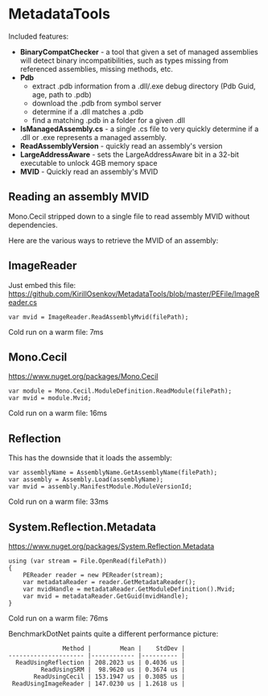 # MetadataTools

Included features:
 * **BinaryCompatChecker** - a tool that given a set of managed assemblies will detect binary incompatibilities, such as types missing from referenced assemblies, missing methods, etc.
 * **Pdb**
   - extract .pdb information from a .dll/.exe debug directory (Pdb Guid, age, path to .pdb)
   - download the .pdb from symbol server
   - determine if a .dll matches a .pdb
   - find a matching .pdb in a folder for a given .dll
 * **IsManagedAssembly.cs** - a single .cs file to very quickly determine if a .dll or .exe represents a managed assembly.
 * **ReadAssemblyVersion** - quickly read an assembly's version
 * **LargeAddressAware** - sets the LargeAddressAware bit in a 32-bit executable to unlock 4GB memory space
 * **MVID** - Quickly read an assembly's MVID

## Reading an assembly MVID
Mono.Cecil stripped down to a single file to read assembly MVID without dependencies.

Here are the various ways to retrieve the MVID of an assembly:

## ImageReader
Just embed this file:
https://github.com/KirillOsenkov/MetadataTools/blob/master/PEFile/ImageReader.cs
```
var mvid = ImageReader.ReadAssemblyMvid(filePath);
```
Cold run on a warm file: 7ms

## Mono.Cecil
https://www.nuget.org/packages/Mono.Cecil
```
var module = Mono.Cecil.ModuleDefinition.ReadModule(filePath);
var mvid = module.Mvid;
```
Cold run on a warm file: 16ms

## Reflection
This has the downside that it loads the assembly:
```
var assemblyName = AssemblyName.GetAssemblyName(filePath);
var assembly = Assembly.Load(assemblyName);
var mvid = assembly.ManifestModule.ModuleVersionId;
```
Cold run on a warm file: 33ms

## System.Reflection.Metadata
https://www.nuget.org/packages/System.Reflection.Metadata
```
using (var stream = File.OpenRead(filePath))
{
    PEReader reader = new PEReader(stream);
    var metadataReader = reader.GetMetadataReader();
    var mvidHandle = metadataReader.GetModuleDefinition().Mvid;
    var mvid = metadataReader.GetGuid(mvidHandle);
}
```
Cold run on a warm file: 76ms

BenchmarkDotNet paints quite a different performance picture:

```
               Method |        Mean |    StdDev |
--------------------- |------------ |---------- |
  ReadUsingReflection | 208.2023 us | 0.4036 us |
         ReadUsingSRM |  98.9620 us | 0.3674 us |
       ReadUsingCecil | 153.1947 us | 0.3085 us |
 ReadUsingImageReader | 147.0230 us | 1.2618 us |

```

